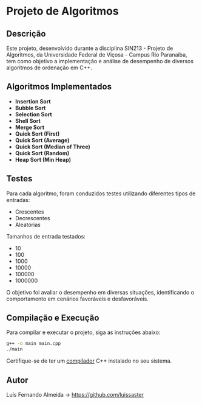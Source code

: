 # Projeto de Algoritmos

## Descrição

Este projeto, desenvolvido durante a disciplina  SIN213 - Projeto de Algoritmos, da Universidade Federal de Viçosa - Campus Rio Paranaíba, tem como objetivo a implementação e análise de desempenho de diversos algoritmos de ordenação em C++.

## Algoritmos Implementados

- **Insertion Sort**
- **Bubble Sort**
- **Selection Sort**
- **Shell Sort**
- **Merge Sort**
- **Quick Sort (First)**
- **Quick Sort (Average)**
- **Quick Sort (Median of Three)**
- **Quick Sort (Random)**
- **Heap Sort (Min Heap)**

## Testes

Para cada algoritmo, foram conduzidos testes utilizando diferentes tipos de entradas:

- Crescentes
- Decrescentes
- Aleatórias

Tamanhos de entrada testados:

- 10
- 100
- 1000
- 10000
- 100000
- 1000000

O objetivo foi avaliar o desempenho em diversas situações, identificando o comportamento em cenários favoráveis e desfavoráveis.

## Compilação e Execução

Para compilar e executar o projeto, siga as instruções abaixo:

```bash
g++ -o main main.cpp
./main
```

Certifique-se de ter um [compilador](https://nuwen.net/mingw.html) C++ instalado no seu sistema.

## Autor

Luís Fernando Almeida -> https://github.com/luissaster
